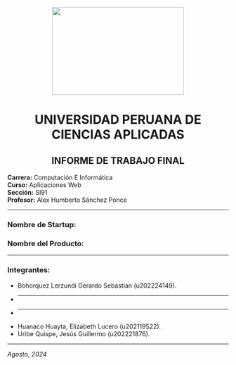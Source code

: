 <p align="center">
<img src="https://github.com/user-attachments/assets/cf8e0f8c-00af-401d-b925-9f9112f238cc" width="300" height="200">
</p>

<h1 align="center">UNIVERSIDAD PERUANA DE CIENCIAS APLICADAS</h1>
<h2 align="center"> INFORME DE TRABAJO FINAL </h2>

**Carrera:** Computación E Informática  
**Curso:** Aplicaciones Web  
**Sección:** SI91  
**Profesor:** Alex Humberto Sánchez Ponce

---

### Nombre de Startup:

### Nombre del Producto:

---

### Integrantes:

- Bohorquez Lerzundi Gerardo Sebastian (u202224149).
- ___
- ___
- Huanaco Huayta, Elizabeth Lucero (u202119522).
- Uribe Quispe, Jesús Guillermo (u202221876).

---

_Agosto, 2024_
